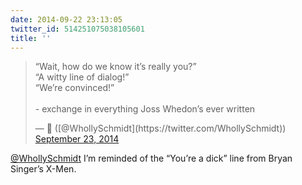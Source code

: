 ```yaml
---
date: 2014-09-22 23:13:05
twitter_id: 514251075038105601
title: ''
---
```


<blockquote class="twitter-tweet"><p lang="en" dir="ltr">“Wait, how do we know it’s really you?”<br>“A witty line of dialog!”<br>“We’re convinced!”<br><br>- exchange in everything Joss Whedon’s ever written</p>&mdash; 🤧 ([@WhollySchmidt](https://twitter.com/WhollySchmidt)) <a href="https://twitter.com/WhollySchmidt/status/514215277484318720?ref_src=twsrc%5Etfw">September 23, 2014</a></blockquote>
<script async src="https://platform.twitter.com/widgets.js" charset="utf-8"></script>

[@WhollySchmidt](https://twitter.com/WhollySchmidt) I’m reminded of the “You’re a dick” line from Bryan Singer’s X-Men.
